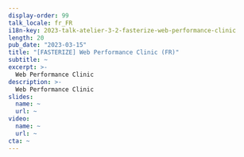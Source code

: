 ```yaml
---
display-order: 99
talk_locale: fr_FR
i18n-key: 2023-talk-atelier-3-2-fasterize-web-performance-clinic
length: 20
pub_date: "2023-03-15"
title: "[FASTERIZE] Web Performance Clinic (FR)"
subtitle: ~
excerpt: >-
  Web Performance Clinic
description: >-
  Web Performance Clinic
slides:
  name: ~
  url: ~
video:
  name: ~
  url: ~
cta: ~
---
```


